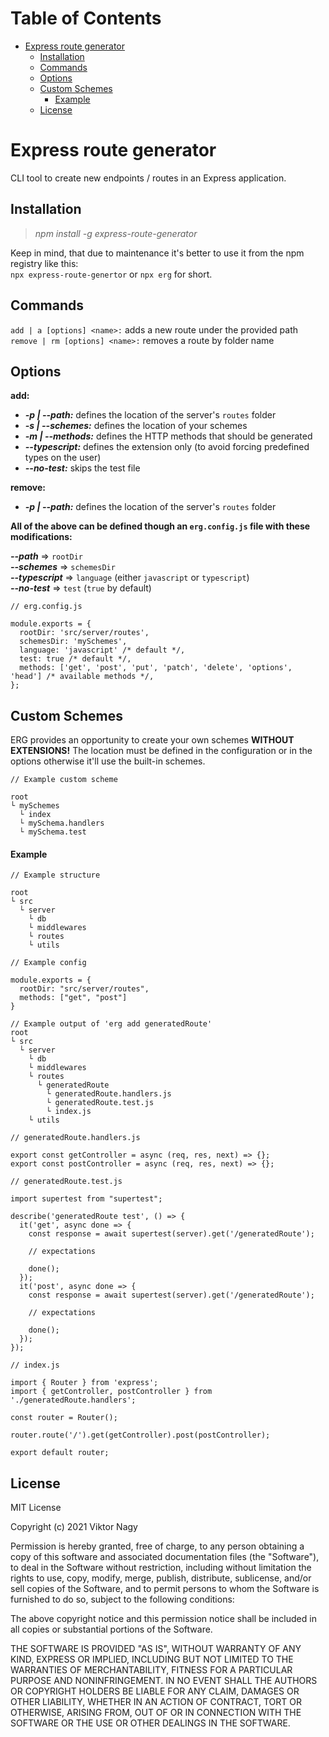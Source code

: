 # Table of Contents

- [Express route generator](#express-route-generator)
  - [Installation](#installation)
  - [Commands](#commands)
  - [Options](#options)
  - [Custom Schemes](#custom-schemes)
    - [Example](#example)
  - [License](#license)

# Express route generator

CLI tool to create new endpoints / routes in an Express application.

## Installation

> _npm install -g express-route-generator_

Keep in mind, that due to maintenance it's better to use it from the npm registry like this:<br/>
`npx express-route-genertor` or `npx erg` for short.

## Commands

`add | a [options] <name>:` adds a new route under the provided path<br />
`remove | rm [options] <name>:` removes a route by folder name

## Options

**add:**<br />

- **_-p | --path:_** defines the location of the server's `routes` folder
- **_-s | --schemes:_** defines the location of your schemes
- **_-m | --methods:_** defines the HTTP methods that should be generated
- **_--typescript:_** defines the extension only (to avoid forcing predefined types on the user)
- **_--no-test:_** skips the test file

**remove:**<br />

- **_-p | --path:_** defines the location of the server's `routes` folder

**All of the above can be defined though an `erg.config.js` file with these modifications:**

**_--path_** => `rootDir`<br />
**_--schemes_** => `schemesDir`<br />
**_--typescript_** => `language` (either `javascript` or `typescript`)<br />
**_--no-test_** => `test` (`true` by default)

```
// erg.config.js

module.exports = {
  rootDir: 'src/server/routes',
  schemesDir: 'mySchemes',
  language: 'javascript' /* default */,
  test: true /* default */,
  methods: ['get', 'post', 'put', 'patch', 'delete', 'options', 'head'] /* available methods */,
};
```

## Custom Schemes

ERG provides an opportunity to create your own schemes **WITHOUT EXTENSIONS!** The location must be defined in the configuration or in the options otherwise it'll use the built-in schemes.

```
// Example custom scheme

root
└ mySchemes
  └ index
  └ mySchema.handlers
  └ mySchema.test
```

#### Example

```
// Example structure

root
└ src
  └ server
    └ db
    └ middlewares
    └ routes
    └ utils
```

```
// Example config

module.exports = {
  rootDir: "src/server/routes",
  methods: ["get", "post"]
}
```

```
// Example output of 'erg add generatedRoute'
root
└ src
  └ server
    └ db
    └ middlewares
    └ routes
      └ generatedRoute
        └ generatedRoute.handlers.js
        └ generatedRoute.test.js
        └ index.js
    └ utils
```

```
// generatedRoute.handlers.js

export const getController = async (req, res, next) => {};
export const postController = async (req, res, next) => {};
```

```
// generatedRoute.test.js

import supertest from "supertest";

describe('generatedRoute test', () => {
  it('get', async done => {
    const response = await supertest(server).get('/generatedRoute');

    // expectations

    done();
  });
  it('post', async done => {
    const response = await supertest(server).get('/generatedRoute');

    // expectations

    done();
  });
});
```

```
// index.js

import { Router } from 'express';
import { getController, postController } from './generatedRoute.handlers';

const router = Router();

router.route('/').get(getController).post(postController);

export default router;
```

## License

MIT License

Copyright (c) 2021 Viktor Nagy

Permission is hereby granted, free of charge, to any person obtaining a copy
of this software and associated documentation files (the "Software"), to deal
in the Software without restriction, including without limitation the rights
to use, copy, modify, merge, publish, distribute, sublicense, and/or sell
copies of the Software, and to permit persons to whom the Software is
furnished to do so, subject to the following conditions:

The above copyright notice and this permission notice shall be included in all
copies or substantial portions of the Software.

THE SOFTWARE IS PROVIDED "AS IS", WITHOUT WARRANTY OF ANY KIND, EXPRESS OR
IMPLIED, INCLUDING BUT NOT LIMITED TO THE WARRANTIES OF MERCHANTABILITY,
FITNESS FOR A PARTICULAR PURPOSE AND NONINFRINGEMENT. IN NO EVENT SHALL THE
AUTHORS OR COPYRIGHT HOLDERS BE LIABLE FOR ANY CLAIM, DAMAGES OR OTHER
LIABILITY, WHETHER IN AN ACTION OF CONTRACT, TORT OR OTHERWISE, ARISING FROM,
OUT OF OR IN CONNECTION WITH THE SOFTWARE OR THE USE OR OTHER DEALINGS IN THE
SOFTWARE.
